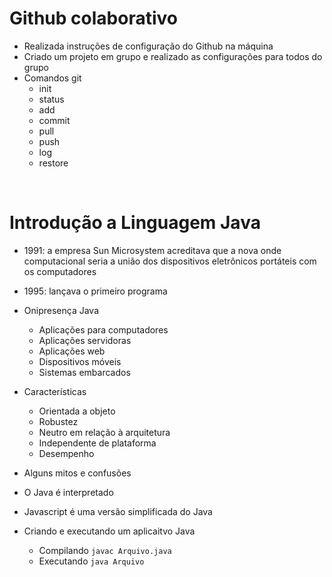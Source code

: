 # Github colaborativo

- Realizada instruções de configuração do Github na máquina
- Criado um projeto em grupo e realizado as configurações para todos do grupo
- Comandos git
  - init
  - status
  - add
  - commit
  - pull
  - push
  - log
  - restore
    
<br>

# Introdução a Linguagem Java

- 1991: a empresa Sun Microsystem acreditava que a nova onde computacional seria a união dos dispositivos eletrônicos portáteis com os computadores
- 1995: lançava o primeiro programa

- Onipresença Java
  - Aplicações para computadores
  - Aplicações servidoras
  - Aplicações web
  - Dispositivos móveis
  - Sistemas embarcados
 
- Características
  - Orientada a objeto
  - Robustez
  - Neutro em relação à arquitetura
  - Independente de plataforma
  - Desempenho

 - Alguns mitos e confusões
  - O Java é interpretado
  - Javascript é uma versão simplificada do Java

- Criando e executando um aplicaitvo Java
  - Compilando ```javac Arquivo.java```
  - Executando ```java Arquivo```
